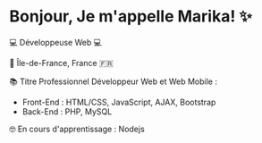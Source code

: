# Bonjour, Je m'appelle Marika! ✨

💻 Développeuse Web 💻

📍 Île-de-France, France 🇫🇷

📚 Titre Professionnel Développeur Web et Web Mobile : 
- Front-End : HTML/CSS, JavaScript, AJAX, Bootstrap
- Back-End : PHP, MySQL

🤓 En cours d'apprentissage : Nodejs
